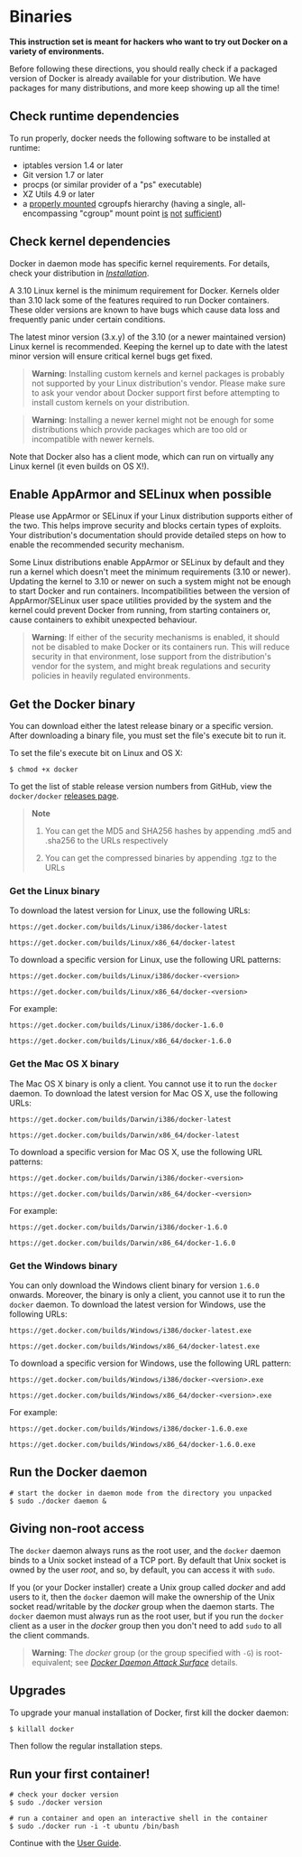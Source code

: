 <!--[metadata]>
+++
title = "Installation from binaries"
description = "Instructions for installing Docker as a binary. Mostly meant for hackers who want to try out Docker on a variety of environments."
keywords = ["binaries, installation, docker, documentation,  linux"]
[menu.engine]
parent = "smn_engine_api"
weight = 110
+++
<![end-metadata]-->

# Binaries

**This instruction set is meant for hackers who want to try out Docker
on a variety of environments.**

Before following these directions, you should really check if a packaged
version of Docker is already available for your distribution. We have
packages for many distributions, and more keep showing up all the time!

## Check runtime dependencies

To run properly, docker needs the following software to be installed at
runtime:

 - iptables version 1.4 or later
 - Git version 1.7 or later
 - procps (or similar provider of a "ps" executable)
 - XZ Utils 4.9 or later
 - a [properly mounted](
   https://github.com/tianon/cgroupfs-mount/blob/master/cgroupfs-mount)
   cgroupfs hierarchy (having a single, all-encompassing "cgroup" mount
   point [is](https://github.com/docker/docker/issues/2683)
   [not](https://github.com/docker/docker/issues/3485)
   [sufficient](https://github.com/docker/docker/issues/4568))

## Check kernel dependencies

Docker in daemon mode has specific kernel requirements. For details,
check your distribution in [*Installation*](../installation#installation-list).

A 3.10 Linux kernel is the minimum requirement for Docker.
Kernels older than 3.10 lack some of the features required to run Docker
containers. These older versions are known to have bugs which cause data loss
and frequently panic under certain conditions.

The latest minor version (3.x.y) of the 3.10 (or a newer maintained version)
Linux kernel is recommended. Keeping the kernel up to date with the latest
minor version will ensure critical kernel bugs get fixed.

> **Warning**:
> Installing custom kernels and kernel packages is probably not
> supported by your Linux distribution's vendor. Please make sure to
> ask your vendor about Docker support first before attempting to
> install custom kernels on your distribution.

> **Warning**:
> Installing a newer kernel might not be enough for some distributions
> which provide packages which are too old or incompatible with
> newer kernels.

Note that Docker also has a client mode, which can run on virtually any
Linux kernel (it even builds on OS X!).

## Enable AppArmor and SELinux when possible

Please use AppArmor or SELinux if your Linux distribution supports
either of the two. This helps improve security and blocks certain
types of exploits. Your distribution's documentation should provide
detailed steps on how to enable the recommended security mechanism.

Some Linux distributions enable AppArmor or SELinux by default and
they run a kernel which doesn't meet the minimum requirements (3.10
or newer). Updating the kernel to 3.10 or newer on such a system
might not be enough to start Docker and run containers.
Incompatibilities between the version of AppArmor/SELinux user
space utilities provided by the system and the kernel could prevent
Docker from running, from starting containers or, cause containers to
exhibit unexpected behaviour.

> **Warning**:
> If either of the security mechanisms is enabled, it should not be
> disabled to make Docker or its containers run. This will reduce
> security in that environment, lose support from the distribution's
> vendor for the system, and might break regulations and security
> policies in heavily regulated environments.

## Get the Docker binary

You can download either the latest release binary or a specific version.
After downloading a binary file, you must set the file's execute bit to run it.

To set the file's execute bit on Linux and OS X:

    $ chmod +x docker

To get the list of stable release version numbers from GitHub, view the
`docker/docker` [releases page](https://github.com/docker/docker/releases). 

> **Note**
>
> 1) You can get the MD5 and SHA256 hashes by appending .md5 and .sha256 to the URLs respectively
>
> 2) You can get the compressed binaries by appending .tgz to the URLs

### Get the Linux binary

To download the latest version for Linux, use the
following URLs:

    https://get.docker.com/builds/Linux/i386/docker-latest
    
    https://get.docker.com/builds/Linux/x86_64/docker-latest

To download a specific version for Linux, use the
following URL patterns:

    https://get.docker.com/builds/Linux/i386/docker-<version>
    
    https://get.docker.com/builds/Linux/x86_64/docker-<version>

For example:

    https://get.docker.com/builds/Linux/i386/docker-1.6.0

    https://get.docker.com/builds/Linux/x86_64/docker-1.6.0


### Get the Mac OS X binary

The Mac OS X binary is only a client. You cannot use it to run the `docker`
daemon. To download the latest version for Mac OS X, use the following URLs:

    https://get.docker.com/builds/Darwin/i386/docker-latest
    
    https://get.docker.com/builds/Darwin/x86_64/docker-latest

To download a specific version for Mac OS X, use the
following URL patterns:

    https://get.docker.com/builds/Darwin/i386/docker-<version>
    
    https://get.docker.com/builds/Darwin/x86_64/docker-<version>

For example:

    https://get.docker.com/builds/Darwin/i386/docker-1.6.0

    https://get.docker.com/builds/Darwin/x86_64/docker-1.6.0

### Get the Windows binary
 
You can only download the Windows client binary for version `1.6.0` onwards.
Moreover, the binary is only a client, you cannot use it to run the `docker` daemon.
To download the latest version for Windows, use the following URLs:

    https://get.docker.com/builds/Windows/i386/docker-latest.exe
    
    https://get.docker.com/builds/Windows/x86_64/docker-latest.exe

To download a specific version for Windows, use the following URL pattern:

    https://get.docker.com/builds/Windows/i386/docker-<version>.exe
    
    https://get.docker.com/builds/Windows/x86_64/docker-<version>.exe

For example:

    https://get.docker.com/builds/Windows/i386/docker-1.6.0.exe

    https://get.docker.com/builds/Windows/x86_64/docker-1.6.0.exe


## Run the Docker daemon

    # start the docker in daemon mode from the directory you unpacked
    $ sudo ./docker daemon &

## Giving non-root access

The `docker` daemon always runs as the root user, and the `docker`
daemon binds to a Unix socket instead of a TCP port. By default that
Unix socket is owned by the user *root*, and so, by default, you can
access it with `sudo`.

If you (or your Docker installer) create a Unix group called *docker*
and add users to it, then the `docker` daemon will make the ownership of
the Unix socket read/writable by the *docker* group when the daemon
starts. The `docker` daemon must always run as the root user, but if you
run the `docker` client as a user in the *docker* group then you don't
need to add `sudo` to all the client commands.

> **Warning**: 
> The *docker* group (or the group specified with `-G`) is root-equivalent;
> see [*Docker Daemon Attack Surface*](../articles/security.md#docker-daemon-attack-surface) details.

## Upgrades

To upgrade your manual installation of Docker, first kill the docker
daemon:

    $ killall docker

Then follow the regular installation steps.

## Run your first container!

    # check your docker version
    $ sudo ./docker version

    # run a container and open an interactive shell in the container
    $ sudo ./docker run -i -t ubuntu /bin/bash

Continue with the [User Guide](../userguide).

